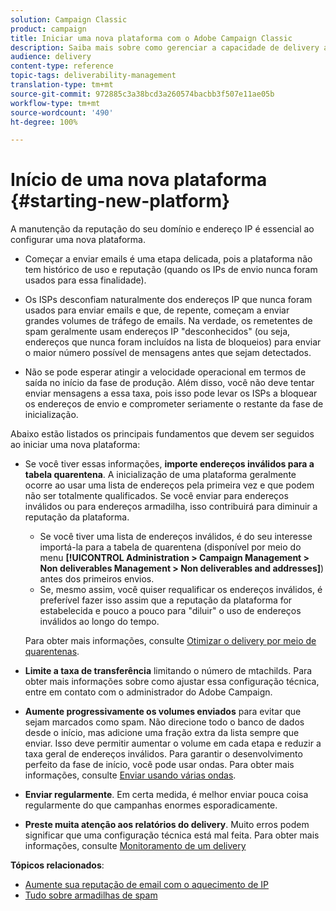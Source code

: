 ```yaml
---
solution: Campaign Classic
product: campaign
title: Iniciar uma nova plataforma com o Adobe Campaign Classic
description: Saiba mais sobre como gerenciar a capacidade de delivery ao iniciar uma nova plataforma com o Adobe Campaign Classic.
audience: delivery
content-type: reference
topic-tags: deliverability-management
translation-type: tm+mt
source-git-commit: 972885c3a38bcd3a260574bacbb3f507e11ae05b
workflow-type: tm+mt
source-wordcount: '490'
ht-degree: 100%

---
```



# Início de uma nova plataforma {#starting-new-platform}

A manutenção da reputação do seu domínio e endereço IP é essencial ao configurar uma nova plataforma.

* Começar a enviar emails é uma etapa delicada, pois a plataforma não tem histórico de uso e reputação (quando os IPs de envio nunca foram usados para essa finalidade).

* Os ISPs desconfiam naturalmente dos endereços IP que nunca foram usados para enviar emails e que, de repente, começam a enviar grandes volumes de tráfego de emails. Na verdade, os remetentes de spam geralmente usam endereços IP &quot;desconhecidos&quot; (ou seja, endereços que nunca foram incluídos na lista de bloqueios) para enviar o maior número possível de mensagens antes que sejam detectados.

* Não se pode esperar atingir a velocidade operacional em termos de saída no início da fase de produção. Além disso, você não deve tentar enviar mensagens a essa taxa, pois isso pode levar os ISPs a bloquear os endereços de envio e comprometer seriamente o restante da fase de inicialização.

Abaixo estão listados os principais fundamentos que devem ser seguidos ao iniciar uma nova plataforma:

* Se você tiver essas informações, **importe endereços inválidos para a tabela quarentena**.
A inicialização de uma plataforma geralmente ocorre ao usar uma lista de endereços pela primeira vez e que podem não ser totalmente qualificados. Se você enviar para endereços inválidos ou para endereços armadilha, isso contribuirá para diminuir a reputação da plataforma.

   * Se você tiver uma lista de endereços inválidos, é do seu interesse importá-la para a tabela de quarentena (disponível por meio do menu **[!UICONTROL Administration > Campaign Management > Non deliverables Management > Non deliverables and addresses]**) antes dos primeiros envios.
   * Se, mesmo assim, você quiser requalificar os endereços inválidos, é preferível fazer isso assim que a reputação da plataforma for estabelecida e pouco a pouco para &quot;diluir&quot; o uso de endereços inválidos ao longo do tempo.

   Para obter mais informações, consulte [Otimizar o delivery por meio de quarentenas](../../delivery/using/understanding-quarantine-management.md#optimizing-your-delivery-through-quarantines).
* **Limite a taxa de transferência** limitando o número de mtachilds. Para obter mais informações sobre como ajustar essa configuração técnica, entre em contato com o administrador do Adobe Campaign.
* **Aumente progressivamente os volumes enviados** para evitar que sejam marcados como spam. Não direcione todo o banco de dados desde o início, mas adicione uma fração extra da lista sempre que enviar. Isso deve permitir aumentar o volume em cada etapa e reduzir a taxa geral de endereços inválidos. Para garantir o desenvolvimento perfeito da fase de início, você pode usar ondas. Para obter mais informações, consulte [Enviar usando várias ondas](../../delivery/using/steps-sending-the-delivery.md#sending-using-multiple-waves).
* **Enviar regularmente**. Em certa medida, é melhor enviar pouca coisa regularmente do que campanhas enormes esporadicamente.
* **Preste muita atenção aos relatórios do delivery**. Muito erros podem significar que uma configuração técnica está mal feita. Para obter mais informações, consulte [Monitoramento de um delivery](../../delivery/using/monitoring-a-delivery.md)

**Tópicos relacionados**:
* [Aumente sua reputação de email com o aquecimento de IP](https://helpx.adobe.com/br/campaign/kb/increase-email-rep-ip-warming.html)
* [Tudo sobre armadilhas de spam](https://helpx.adobe.com/br/campaign/kb/spam-traps.html)